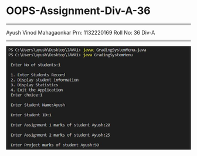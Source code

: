 # OOPS-Assignment-Div-A-36

-----------------------------------------------------------------------------------------------

Ayush Vinod Mahagaonkar
Prn: 1132220169
Roll No: 36
Div-A

------------------------------------------------------------------------------------------------

![](SS1.JPG)
